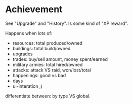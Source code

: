 
# Achievement

See "Upgrade" and "History". Is some kind of "XP reward".

Happens when lots of:

* resources: total produced/owned
* buildings: total build/owned
* upgrades
* trades: buy/sell amount, money spent/earned
* military armies: total hired/owned
* attacks: attack VS raid, won/lost/total
* happenings: good vs bad
* days
* ui-interation ;)

differentiate between: by type VS global.
